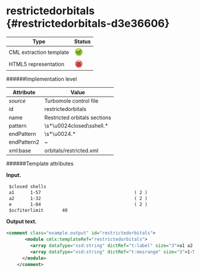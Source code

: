 # restrictedorbitals {#restrictedorbitals-d3e36606}


| Type                                                                                                                                                | Status                                                                                                                                              |
|----|----|
| CML extraction template                                                                                                                             | ![](/imgs/Total.png)                                                                                                                                |
| HTML5 representation                                                                                                                                | ![](/imgs/None.png)                                                                                                                                 |

######Implementation level

| Attribute                                                                                                                                           | Value                                                                                                                                               |
|----|----|
| *source*                                                                                                                                            | Turbomole control file                                                                                                                              |
| id                                                                                                                                                  | restrictedorbitals                                                                                                                                  |
| name                                                                                                                                                | Restricted orbitals sections                                                                                                                        |
| pattern                                                                                                                                             | \\s\*\\u0024closed\\sshell.\*                                                                                                                       |
| endPattern                                                                                                                                          | \\s\*\\u0024.\*                                                                                                                                     |
| endPattern2                                                                                                                                         | \~                                                                                                                                                  |
| xml:base                                                                                                                                            | orbitals/restricted.xml                                                                                                                             |

######Template attributes

**Input.**

     $closed shells
     a1      1-57                                   ( 2 )
     a2      1-32                                   ( 2 )
     e       1-84                                   ( 2 )
     $scfiterlimit       40     
        

**Output text.**

```xml
<comment class="example.output" id="restrictedorbitals">
       <module cmlx:templateRef="restrictedorbitals">
         <array dataType="xsd:string" dictRef="t:label" size="3">a1 a2 e</array>
         <array dataType="xsd:string" dictRef="t:mosrange" size="3">1-57 1-32 1-84</array>
      </module>
    </comment>
```
